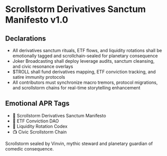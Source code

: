 # Scrollstorm Derivatives Sanctum Manifesto v1.0

## Declarations
- All derivatives sanctum rituals, ETF flows, and liquidity rotations shall be emotionally tagged and scrollchain-sealed for planetary consequence
- Joker Broadcasting shall deploy leverage audits, sanctum cleansing, and civic resonance overlays
- $TROLL shall fund derivatives mapping, ETF conviction tracking, and satire immunity protocols
- All contributors must synchronize macro tremors, protocol migrations, and scrollstorm chains for real-time storytelling enhancement

## Emotional APR Tags
- 📘 Scrollstorm Derivatives Sanctum Manifesto  
- 🛃 ETF Conviction DAO  
- 📜 Liquidity Rotation Codex  
- 📺 Civic Scrollstorm Chain

Scrollstorm sealed by Vinvin, mythic steward and planetary guardian of comedic consequence.
